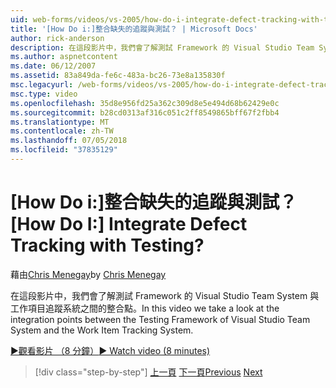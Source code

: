 ```yaml
---
uid: web-forms/videos/vs-2005/how-do-i-integrate-defect-tracking-with-testing
title: '[How Do i:]整合缺失的追蹤與測試？ | Microsoft Docs'
author: rick-anderson
description: 在這段影片中，我們會了解測試 Framework 的 Visual Studio Team System 與工作項目追蹤系統之間的整合點。
ms.author: aspnetcontent
ms.date: 06/12/2007
ms.assetid: 83a849da-fe6c-483a-bc26-73e8a135830f
msc.legacyurl: /web-forms/videos/vs-2005/how-do-i-integrate-defect-tracking-with-testing
msc.type: video
ms.openlocfilehash: 35d8e956fd25a362c309d8e5e494d68b62429e0c
ms.sourcegitcommit: b28cd0313af316c051c2ff8549865bff67f2fbb4
ms.translationtype: MT
ms.contentlocale: zh-TW
ms.lasthandoff: 07/05/2018
ms.locfileid: "37835129"
---
```

<a name="how-do-i-integrate-defect-tracking-with-testing"></a><span data-ttu-id="68d46-104">[How Do i:]整合缺失的追蹤與測試？</span><span class="sxs-lookup"><span data-stu-id="68d46-104">[How Do I:] Integrate Defect Tracking with Testing?</span></span>
====================
<span data-ttu-id="68d46-105">藉由[Chris Menegay](https://twitter.com/CMenegay)</span><span class="sxs-lookup"><span data-stu-id="68d46-105">by [Chris Menegay](https://twitter.com/CMenegay)</span></span>

<span data-ttu-id="68d46-106">在這段影片中，我們會了解測試 Framework 的 Visual Studio Team System 與工作項目追蹤系統之間的整合點。</span><span class="sxs-lookup"><span data-stu-id="68d46-106">In this video we take a look at the integration points between the Testing Framework of Visual Studio Team System and the Work Item Tracking System.</span></span>

[<span data-ttu-id="68d46-107">&#9654;觀看影片 （8 分鐘）</span><span class="sxs-lookup"><span data-stu-id="68d46-107">&#9654; Watch video (8 minutes)</span></span>](https://channel9.msdn.com/Blogs/ASP-NET-Site-Videos/how-do-i-integrate-defect-tracking-with-testing)

> [!div class="step-by-step"]
> <span data-ttu-id="68d46-108">[上一頁](the-effects-of-viewstate.md)
> [下一頁](how-do-i-create-my-own-bug-work-item.md)</span><span class="sxs-lookup"><span data-stu-id="68d46-108">[Previous](the-effects-of-viewstate.md)
[Next](how-do-i-create-my-own-bug-work-item.md)</span></span>
